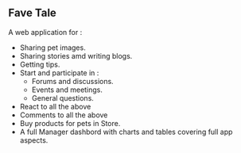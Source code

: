 ## Fave Tale

A web application for :

- Sharing pet images.
- Sharing stories amd writing blogs.
- Getting tips.
- Start and participate in :
  - Forums and discussions.
  - Events and meetings.
  - General questions.
- React to all the above
- Comments to all the above
- Buy products for pets in Store.
- A full Manager dashbord with charts and tables covering full app aspects.
